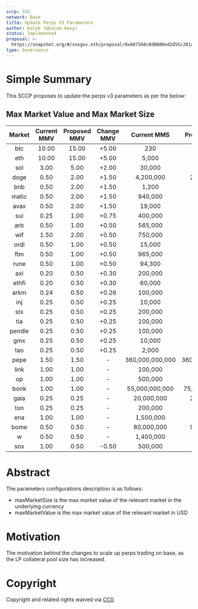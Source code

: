 ```yaml
---
sccp: 332
network: Base
title: Update Perps V3 Parameters
author: Kaleb (@kaleb-keny)
status: Implemented
proposal: >-
  https://snapshot.org/#/snxgov.eth/proposal/0x607560c8d0800ed2d55c281afc7b122aa27ed810a163c1e95461f70d9f2be83b
type: Governance
---
```


# Simple Summary

This SCCP proposes to update the perps v3 parameters as per the below:

## Max Market Value and Max Market Size

| **Market** | **Current MMV** | **Proposed MMV** | **Change MMV** | **Current MMS** | **Proposed MMS** |  **Change MMS** |
|:----------:|:---------------:|:----------------:|:--------------:|:---------------:|:----------------:|:---------------:|
|     btc    |      10.00      |       15.00      |      +5.00     |       230       |        400       |       +170      |
|     eth    |      10.00      |       15.00      |      +5.00     |      5,000      |      10,000      |      +5,000     |
|     sol    |       3.00      |       5.00       |      +2.00     |      30,000     |      60,000      |     +30,000     |
|    doge    |       0.50      |       2.00       |      +1.50     |    4,200,000    |    25,000,000    |   +20,800,000   |
|     bnb    |       0.50      |       2.00       |      +1.50     |      1,200      |       7,000      |      +5,800     |
|    matic   |       0.50      |       2.00       |      +1.50     |     940,000     |     6,000,000    |    +5,060,000   |
|    avax    |       0.50      |       2.00       |      +1.50     |      19,000     |      100,000     |     +81,000     |
|     sui    |       0.25      |       1.00       |      +0.75     |     400,000     |     2,000,000    |    +1,600,000   |
|     arb    |       0.50      |       1.00       |      +0.50     |     565,000     |     2,000,000    |    +1,435,000   |
|     wif    |       1.50      |       2.00       |      +0.50     |     750,000     |     1,500,000    |     +750,000    |
|    ordi    |       0.50      |       1.00       |      +0.50     |      15,000     |      50,000      |     +35,000     |
|     ftm    |       0.50      |       1.00       |      +0.50     |     965,000     |     2,000,000    |    +1,035,000   |
|    rune    |       0.50      |       1.00       |      +0.50     |      94,300     |      300,000     |     +205,700    |
|     axl    |       0.20      |       0.50       |      +0.30     |     200,000     |     1,000,000    |     +800,000    |
|    ethfi   |       0.20      |       0.50       |      +0.30     |      60,000     |      300,000     |     +240,000    |
|    arkm    |       0.24      |       0.50       |      +0.26     |     100,000     |      400,000     |     +300,000    |
|     inj    |       0.25      |       0.50       |      +0.25     |      10,000     |      40,000      |     +30,000     |
|     stx    |       0.25      |       0.50       |      +0.25     |     200,000     |      500,000     |     +300,000    |
|     tia    |       0.25      |       0.50       |      +0.25     |     100,000     |      120,000     |     +20,000     |
|   pendle   |       0.25      |       0.50       |      +0.25     |     100,000     |      200,000     |     +100,000    |
|     gmx    |       0.25      |       0.50       |      +0.25     |      10,000     |      35,000      |     +25,000     |
|     tao    |       0.25      |       0.50       |      +0.25     |      2,000      |       3,000      |      +1,000     |
|    pepe    |       1.50      |       1.50       |        -       | 360,000,000,000 |  360,000,000,000 |        -        |
|    link    |       1.00      |       1.00       |        -       |     100,000     |      120,000     |     +20,000     |
|     op     |       1.00      |       1.00       |        -       |     500,000     |      750,000     |     +250,000    |
|    bonk    |       1.00      |       1.00       |        -       |  55,000,000,000 |  75,000,000,000  | +20,000,000,000 |
|    gala    |       0.25      |       0.25       |        -       |    20,000,000   |    20,000,000    |        -        |
|     ton    |       0.25      |       0.25       |        -       |     200,000     |      200,000     |        -        |
|     ena    |       1.00      |       1.00       |        -       |    1,500,000    |     3,000,000    |    +1,500,000   |
|    bome    |       0.50      |       0.50       |        -       |    80,000,000   |    90,000,000    |   +10,000,000   |
|      w     |       0.50      |       0.50       |        -       |    1,400,000    |     2,000,000    |     +600,000    |
|     snx    |       1.00      |       0.50       |      -0.50     |     500,000     |      500,000     |        -        |

# Abstract

The parameters configurations description is as follows:
- maxMarketSize is the max market value of the relevant market in the underlying currency
- maxMarketValue is the max market value of the relevant market in USD

# Motivation

The motivation behind the changes to scale up perps trading on base, as the LP collateral pool size has increased. 

# Copyright

Copyright and related rights waived via [CC0](https://creativecommons.org/publicdomain/zero/1.0/).


